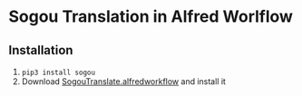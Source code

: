# Sogou Translation in Alfred Worlflow
## Installation

1. `pip3 install sogou`
2. Download [SogouTranslate.alfredworkflow](https://github.com/weaming/sogou/blob/master/SogouTranslate.alfredworkflow?raw=true) and install it
